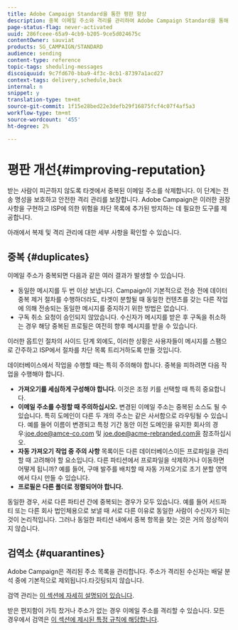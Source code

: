 ```yaml
---
title: Adobe Campaign Standard을 통한 평판 향상
description: 중복 이메일 주소와 격리를 관리하여 Adobe Campaign Standard을 통해 명성을 높일 수 있는 방법을 살펴볼 수 있습니다.
page-status-flag: never-activated
uuid: 286fceee-65a9-4cb9-b205-9ce5d024675c
contentOwner: sauviat
products: SG_CAMPAIGN/STANDARD
audience: sending
content-type: reference
topic-tags: sheduling-messages
discoiquuid: 9c7fd670-bba9-4f3c-8cb1-87397a1acd27
context-tags: delivery,schedule,back
internal: n
snippet: y
translation-type: tm+mt
source-git-commit: 1f15e28bed22e3defb29f16875fcf4c07f4af5a3
workflow-type: tm+mt
source-wordcount: '455'
ht-degree: 2%

---
```



# 평판 개선{#improving-reputation}

받는 사람이 피곤하지 않도록 타겟에서 중복된 이메일 주소를 삭제합니다. 이 단계는 전송 명성을 보호하고 안전한 격리 관리를 보장합니다. Adobe Campaign은 이러한 권장 사항을 구현하고 ISP에 의한 위험을 차단 목록에 추가된 방지하는 데 필요한 도구를 제공합니다.

아래에서 복제 및 격리 관리에 대한 세부 사항을 확인할 수 있습니다.

## 중복 {#duplicates}

이메일 주소가 중복되면 다음과 같은 여러 결과가 발생할 수 있습니다.
* 동일한 메시지를 두 번 이상 보냅니다. Campaign이 기본적으로 전송 전에 데이터 중복 제거 절차를 수행하더라도, 타겟이 분할될 때 동일한 컨텐츠를 갖는 다른 작업에 의해 전송되는 동일한 메시지를 중지하기 위한 방법은 없습니다.
* 구독 취소 요청이 승인되지 않았습니다. 수신자가 메시지를 받은 후 구독을 취소하는 경우 해당 중복된 프로필은 여전히 향후 메시지를 받을 수 있습니다.

이러한 옵트인 절차의 사이드 단계 외에도, 이러한 상황은 사용자들이 메시지를 스팸으로 간주하고 ISP에서 절차를 차단 목록 트리거하도록 만들 것입니다.

데이터베이스에서 작업을 수행할 때는 특히 주의해야 합니다. 중복을 피하려면 다음 작업을 수행해야 합니다.
* **가져오기를 세심하게 구성해야 합니다.** 이것은 조정 키를 선택할 때 특히 중요합니다.
* **이메일 주소를 수정할 때 주의하십시오.** 변경된 이메일 주소는 중복된 소스도 될 수 있습니다. 특히 도메인이 다른 두 개의 주소는 같은 사서함으로 라우팅될 수 있습니다. 예를 들어 이름이 변경되고 특정 기간 동안 이전 도메인을 유지한 회사의 경우:joe.doe@amce-co.com 및 joe.doe@acme-rebranded.com을 참조하십시오.
* **자동 가져오기 작업 중 주의 사항** 목록이든 다른 데이터베이스이든 프로파일을 관리할 때 고려해야 할 요소입니다. 다른 파티션에서 프로파일을 삭제하거나 이동하면 어떻게 됩니까? 예를 들어, 구매 발주를 배치할 때 자동 가져오기로 초기 분할 영역에서 다시 만들 수 있습니다.
* **프로필은 다른 폴더로 정렬되어야 합니다.**

동일한 경우, 서로 다른 파티션 간에 중복되는 경우가 모두 있습니다. 예를 들어 서드파티 또는 다른 회사 법인체용으로 보낼 때 서로 다른 이유로 동일한 사람이 수신자가 되는 것이 논리적입니다. 그러나 동일한 파티션 내에서 중복 항목을 찾는 것은 거의 정상적이지 않습니다.

## 검역소 {#quarantines}

Adobe Campaign은 격리된 주소 목록을 관리합니다. 주소가 격리된 수신자는 배달 분석 중에 기본적으로 제외됩니다.타깃팅되지 않습니다.

검역 관리는 [이 섹션에 자세히 설명되어 있습니다](../../sending/using/understanding-quarantine-management.md).

받은 편지함이 가득 찼거나 주소가 없는 경우 이메일 주소를 격리할 수 있습니다. 모든 경우에서 검역은 [이 섹션에 제시된 특정 규칙에 해당합니다](../../sending/using/understanding-quarantine-management.md#conditions-for-sending-an-address-to-quarantine).
